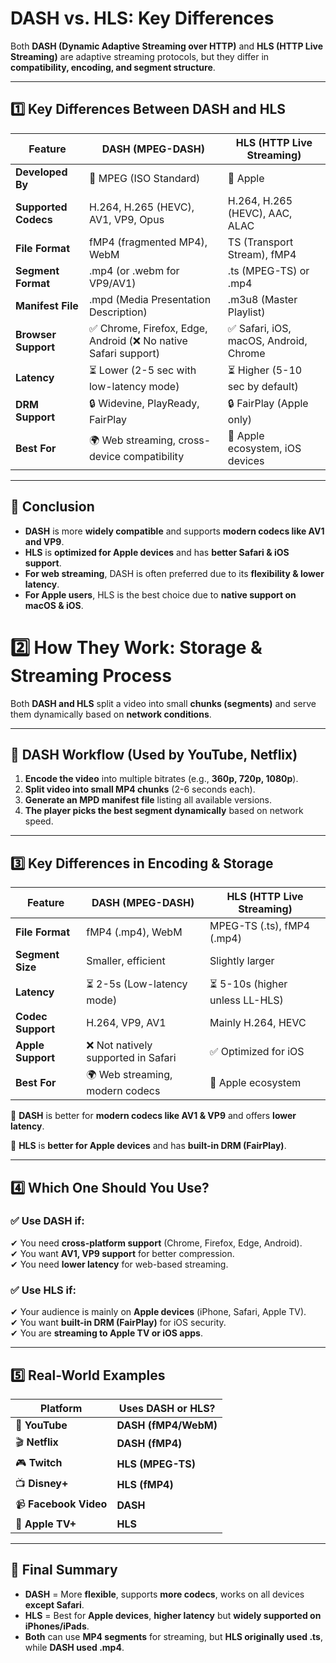# DASH vs. HLS: Key Differences

Both **DASH (Dynamic Adaptive Streaming over HTTP)** and **HLS (HTTP Live Streaming)** are adaptive streaming protocols, but they differ in **compatibility, encoding, and segment structure**.

---

## 1️⃣ Key Differences Between DASH and HLS

| **Feature**          | **DASH (MPEG-DASH)**          | **HLS (HTTP Live Streaming)**       |
|----------------------|-----------------------------|--------------------------------------|
| **Developed By**     | 🎥 MPEG (ISO Standard)       | 🍏 Apple                           |
| **Supported Codecs** | H.264, H.265 (HEVC), AV1, VP9, Opus | H.264, H.265 (HEVC), AAC, ALAC |
| **File Format**      | fMP4 (fragmented MP4), WebM  | TS (Transport Stream), fMP4        |
| **Segment Format**   | .mp4 (or .webm for VP9/AV1)  | .ts (MPEG-TS) or .mp4              |
| **Manifest File**    | .mpd (Media Presentation Description) | .m3u8 (Master Playlist)   |
| **Browser Support**  | ✅ Chrome, Firefox, Edge, Android (❌ No native Safari support) | ✅ Safari, iOS, macOS, Android, Chrome |
| **Latency**         | ⏳ Lower (2-5 sec with low-latency mode) | ⏳ Higher (5-10 sec by default) |
| **DRM Support**     | 🔒 Widevine, PlayReady, FairPlay | 🔒 FairPlay (Apple only) |
| **Best For**        | 🌍 Web streaming, cross-device compatibility | 🍏 Apple ecosystem, iOS devices |

---

## 🏁 Conclusion

- **DASH** is more **widely compatible** and supports **modern codecs like AV1 and VP9**.
- **HLS** is **optimized for Apple devices** and has **better Safari & iOS support**.
- **For web streaming**, DASH is often preferred due to its **flexibility & lower latency**.
- **For Apple users**, HLS is the best choice due to **native support on macOS & iOS**.

# 2️⃣ How They Work: Storage & Streaming Process

Both **DASH and HLS** split a video into small **chunks (segments)** and serve them dynamically based on **network conditions**.

---

## 🔹 DASH Workflow (Used by YouTube, Netflix)

1. **Encode the video** into multiple bitrates (e.g., **360p, 720p, 1080p**).
2. **Split video into small MP4 chunks** (2-6 seconds each).
3. **Generate an MPD manifest file** listing all available versions.
4. **The player picks the best segment dynamically** based on network speed.

---

## 3️⃣ Key Differences in Encoding & Storage

| **Feature**          | **DASH (MPEG-DASH)**       | **HLS (HTTP Live Streaming)** |
|----------------------|--------------------------|-----------------------------|
| **File Format**      | fMP4 (.mp4), WebM        | MPEG-TS (.ts), fMP4 (.mp4) |
| **Segment Size**     | Smaller, efficient       | Slightly larger            |
| **Latency**         | ⏳ 2-5s (Low-latency mode) | ⏳ 5-10s (higher unless LL-HLS) |
| **Codec Support**    | H.264, VP9, AV1          | Mainly H.264, HEVC         |
| **Apple Support**    | ❌ Not natively supported in Safari | ✅ Optimized for iOS |
| **Best For**         | 🌍 Web streaming, modern codecs | 🍏 Apple ecosystem |

📌 **DASH** is better for **modern codecs like AV1 & VP9** and offers **lower latency**.

📌 **HLS** is **better for Apple devices** and has **built-in DRM (FairPlay)**.

---

## 4️⃣ Which One Should You Use?

### ✅ Use **DASH** if:
✔ You need **cross-platform support** (Chrome, Firefox, Edge, Android).  
✔ You want **AV1, VP9 support** for better compression.  
✔ You need **lower latency** for web-based streaming.  

### ✅ Use **HLS** if:
✔ Your audience is mainly on **Apple devices** (iPhone, Safari, Apple TV).  
✔ You want **built-in DRM (FairPlay)** for iOS security.  
✔ You are **streaming to Apple TV or iOS apps**.  

---

## 5️⃣ Real-World Examples

| **Platform**        | **Uses DASH or HLS?** |
|---------------------|----------------------|
| 🎥 **YouTube**      | **DASH (fMP4/WebM)**  |
| 🎬 **Netflix**      | **DASH (fMP4)**      |
| 🎮 **Twitch**       | **HLS (MPEG-TS)**    |
| 📺 **Disney+**      | **HLS (fMP4)**       |
| 📹 **Facebook Video** | **DASH**           |
| 🍏 **Apple TV+**    | **HLS**              |

---

## 🚀 Final Summary

- **DASH** = More **flexible**, supports **more codecs**, works on all devices **except Safari**.
- **HLS** = Best for **Apple devices**, **higher latency** but **widely supported on iPhones/iPads**.
- **Both** can use **MP4 segments** for streaming, but **HLS originally used .ts**, while **DASH used .mp4**.
